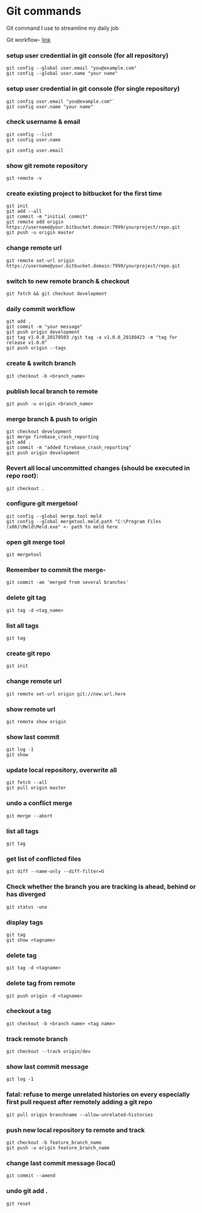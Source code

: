 # Git commands
Git command I use to streamline my daily job

Git workflow- [link](https://www.atlassian.com/git/tutorials/comparing-workflows/gitflow-workflow)

### setup user credential in git console (for all repository)

```
git config --global user.email "you@example.com"
git config --global user.name "your name"
```

### setup user credential in git console (for single repository)

```
git config user.email "you@example.com"`
git config user.name "your name"
```

### check username & email

```
git config --list
git config user.name
```

`git config user.email`

### show git remote repository

`git remote -v`


### create existing project to bitbucket for the first time

```
git init
git add --all
git commit -m "initial commit"
git remote add origin https://username@your.bitbucket.domain:7999/yourproject/repo.git
git push -u origin master
```

### change remote url

`git remote set-url origin https://username@your.bitbucket.domain:7999/yourproject/repo.git`

### switch to new remote branch & checkout

`git fetch && git checkout development`

### daily commit workflow

```
git add .
git commit -m "your message"
git push origin development
git tag v1.0.0_20170503 /git tag -a v1.0.0_20180423 -m "tag for release v1.0.0"
git push origin --tags
```

### create & switch branch

`git checkout -b <branch_name>`

### publish local branch to remote

`git push -u origin <branch_name>`

### merge branch & push to origin

```
git checkout development
git merge firebase_crash_reporting
git add .
git commit -m "added firebase_crash_reporting"
git push origin development
```

### Revert all local uncommitted changes (should be executed in repo root):

`git checkout .`

### configure git mergetool

```
git config --global merge.tool meld
git config --global mergetool.meld.path "C:\Program Files (x86)\Meld\Meld.exe" <- path to meld here
```

### open git merge tool

`git mergetool`

### Remember to commit the merge-

`git commit -am 'merged from several branches'`

### delete git tag

`git tag -d <tag_name>`

### list all tags

`git tag`

### create git repo

`git init`

### change remote url

`git remote set-url origin git://new.url.here`

### show remote url

`git remote show origin`

### show last commit

```
git log -1
git show
```

### update local repository, overwrite all

```
git fetch --all
git pull origin master
```

### undo a conflict merge

`git merge --abort`

### list all tags

`git tag`

### get list of conflicted files

`git diff --name-only --diff-filter=U`

### Check whether the branch you are tracking is ahead, behind or has diverged

`git status -uno`

### display tags

```
git tag
git show <tagname>
```

### delete tag

`git tag -d <tagname>`

### delete tag from remote

`git push origin -d <tagname>`

### checkout a tag

`git checkout -b <branch name> <tag name>`

### track remote branch

`git checkout --track origin/dev`

### show last commit message

`git log -1`

### fatal: refuse to merge unrelated histories on every especially first pull request after remotely adding a git repo

`git pull origin branchname --allow-unrelated-histories`

### push new local repository to remote and track

```
git checkout -b feature_branch_name
git push -u origin feature_branch_name
```

### change last commit message (local)

`git commit --amend`

### undo git add .

`git reset`
